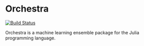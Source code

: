 # Orchestra

[![Build Status](https://travis-ci.org/sjenkz/Orchestra.jl.png)](https://travis-ci.org/sjenkz/Orchestra.jl)

Orchestra is a machine learning ensemble package for the Julia programming
language.
